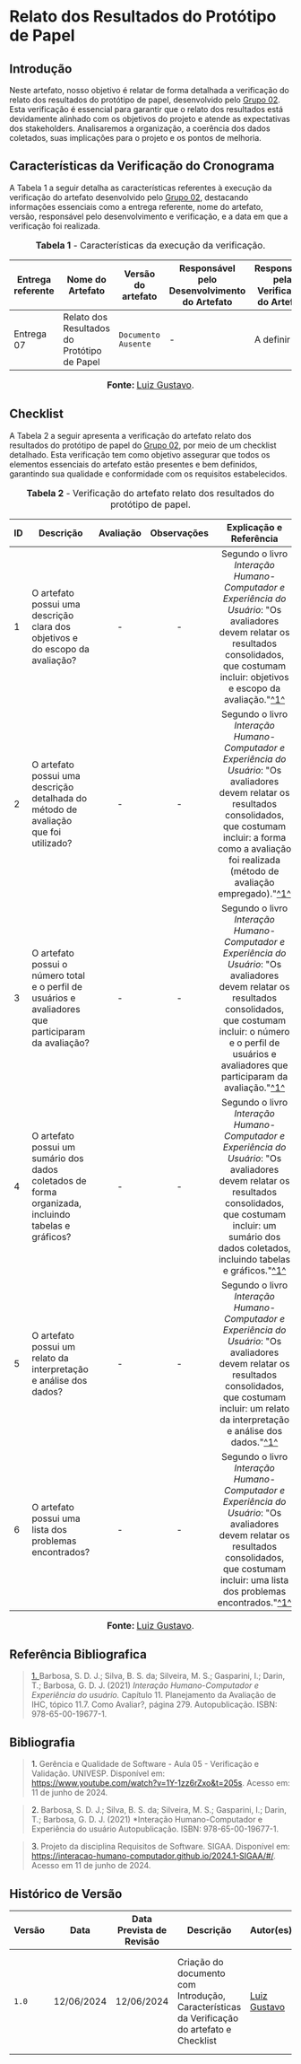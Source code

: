 # Relato dos Resultados do Protótipo de Papel

## <a>Introdução</a>

Neste artefato, nosso objetivo é relatar de forma detalhada a verificação do relato dos resultados do protótipo de papel, desenvolvido pelo <a href="https://interacao-humano-computador.github.io/2024.1-SIGAA/#/">Grupo 02</a>. Esta verificação é essencial para garantir que o relato dos resultados está devidamente alinhado com os objetivos do projeto e atende as expectativas dos stakeholders. Analisaremos a organização, a coerência dos dados coletados, suas implicações para o projeto e os pontos de melhoria.


## <a>Características da Verificação do Cronograma</a>

A Tabela 1 a seguir detalha as características referentes à execução da verificação do artefato desenvolvido pelo <a href="https://interacao-humano-computador.github.io/2024.1-SIGAA/#/">Grupo 02</a>, destacando informações essenciais como a entrega referente, nome do artefato, versão, responsável pelo desenvolvimento e verificação, e a data em que a verificação foi realizada.

<center>
<font size="3"><p style="text-align: center"><b>Tabela 1</b> - Características da execução da verificação.</p></font>

| **Entrega referente** | **Nome do Artefato** | **Versão do artefato** | **Responsável pelo Desenvolvimento do Artefato** | **Responsável pela Verificação do Artefato** | **Data da Verificação** |
| --------- | --------- | --------- | ----------- | ------------------ | ------ |
| Entrega 07 | Relato dos Resultados do Protótipo de Papel | `Documento Ausente` | - | A definir | A definir |

<font size="3"><p style="text-align: center"><b>Fonte: </b> [Luiz Gustavo](https://github.com/LuizGust4vo).</p></font>
</center>


## <a>Checklist</a>

A Tabela 2 a seguir apresenta a verificação do artefato relato dos resultados do protótipo de papel do <a href="https://interacao-humano-computador.github.io/2024.1-SIGAA/#/">Grupo 02</a>, por meio de um checklist detalhado. Esta verificação tem como objetivo assegurar que todos os elementos essenciais do artefato estão presentes e bem definidos, garantindo sua qualidade e conformidade com os requisitos estabelecidos.

<center>
<font size="3"><p style="text-align: center"><b>Tabela 2</b> - Verificação do artefato relato dos resultados do protótipo de papel.</p></font>

| **ID**  | **Descrição** | **Avaliação** | **Observações** | **Explicação e Referência** |
| --- | ------------- | :-------: | :---------: | :--------: |
| 1 | O artefato possui uma descrição clara dos objetivos e do escopo da avaliação? | - | - | Segundo o livro *Interação Humano-Computador e Experiência do Usuário*: "Os avaliadores devem relatar os resultados consolidados, que costumam incluir: objetivos e escopo da avaliação."<a id="anchor_1" href="#REF1">^1^</a> |
| 2 | O artefato possui uma descrição detalhada do método de avaliação que foi utilizado? | - | - | Segundo o livro *Interação Humano-Computador e Experiência do Usuário*: "Os avaliadores devem relatar os resultados consolidados, que costumam incluir: a forma como a avaliação foi realizada (método de avaliação empregado)."<a id="anchor_1" href="#REF1">^1^</a> |
| 3 | O artefato possui o número total e o perfil de usuários e avaliadores que participaram da avaliação? | - | - | Segundo o livro *Interação Humano-Computador e Experiência do Usuário*: "Os avaliadores devem relatar os resultados consolidados, que costumam incluir: o número e o perfil de usuários e avaliadores que participaram da avaliação."<a id="anchor_1" href="#REF1">^1^</a> |
| 4 | O artefato possui um sumário dos dados coletados de forma organizada, incluindo tabelas e gráficos? | - | - | Segundo o livro *Interação Humano-Computador e Experiência do Usuário*: "Os avaliadores devem relatar os resultados consolidados, que costumam incluir: um sumário dos dados coletados, incluindo tabelas e gráficos."<a id="anchor_1" href="#REF1">^1^</a> |
| 5 | O artefato possui um relato da interpretação e análise dos dados? | - | - | Segundo o livro *Interação Humano-Computador e Experiência do Usuário*: "Os avaliadores devem relatar os resultados consolidados, que costumam incluir: um relato da interpretação e análise dos dados."<a id="anchor_1" href="#REF1">^1^</a> |
| 6 | O artefato possui uma lista dos problemas encontrados? | - | - | Segundo o livro *Interação Humano-Computador e Experiência do Usuário*: "Os avaliadores devem relatar os resultados consolidados, que costumam incluir: uma lista dos problemas encontrados."<a id="anchor_1" href="#REF1">^1^</a> |

<font size="3"><p style="text-align: center"><b>Fonte: </b> [Luiz Gustavo](https://github.com/LuizGust4vo).</p></font>
</center>


## <a>Referência Bibliografica</a>

> <a id="REF1" href="#anchor_1">1. </a> Barbosa, S. D. J.; Silva, B. S. da; Silveira, M. S.; Gasparini, I.; Darin, T.; Barbosa, G. D. J. (2021) *Interação Humano-Computador e Experiência do usuário.* Capítulo 11. Planejamento da Avaliação de IHC, tópico 11.7. Como Avaliar?, página 279. Autopublicação. ISBN: 978-65-00-19677-1.


## <a>Bibliografia</a>

> <a>1.</a> Gerência e Qualidade de Software - Aula 05 - Verificação e Validação. UNIVESP. Disponível em: <https://www.youtube.com/watch?v=1Y-1zz6rZxo&t=205s>. Acesso em: 11 de junho de 2024.

> <a>2.</a> Barbosa, S. D. J.; Silva, B. S. da; Silveira, M. S.; Gasparini, I.; Darin, T.; Barbosa, G. D. J. (2021) *Interação Humano-Computador e Experiência do usuário Autopublicação. ISBN: 978-65-00-19677-1.

> <a>3.</a> Projeto da disciplina Requisitos de Software. SIGAA. Disponível em: <https://interacao-humano-computador.github.io/2024.1-SIGAA/#/>. Acesso em 11 de junho de 2024. 


## <a>Histórico de Versão</a>

| Versão| Data | Data Prevista de Revisão| Descrição  | Autor(es)  | Revisor(es) |
| ------- | ------ | ------ | ------- | -------- | -------- |
| `1.0` | 12/06/2024 | 12/06/2024 | Criação do documento com Introdução, Características da Verificação do artefato e Checklist | [Luiz Gustavo](https://github.com/LuizGust4vo) | [Arthur Alves](https://github.com/Arthrok), [Diego Sousa](https://github.com/DiegoSousaLeite), [Douglas Marinho](https://github.com/M4RINH0), [Eric Silveira](https://github.com/ericbky) e [João Artur](https://github.com/joao-artl) |
